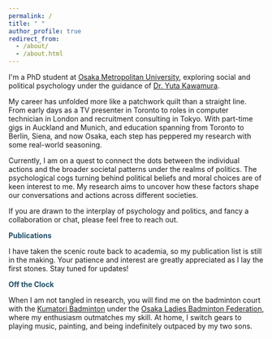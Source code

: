 ```yaml
---
permalink: /
title: " "
author_profile: true
redirect_from: 
  - /about/
  - /about.html
---
```


I'm a PhD student at [Osaka Metropolitan University](https://www.omu.ac.jp/), exploring social and political psychology under the guidance of [Dr. Yuta Kawamura](https://ytkm2.github.io/MyWebsite/english.html).

My career has unfolded more like a patchwork quilt than a straight line. From early days as a TV presenter in Toronto to roles in computer technician in London and recruitment consulting in Tokyo. With part-time gigs in Auckland and Munich, and education spanning from Toronto to Berlin, Siena, and now Osaka, each step has peppered my research with some real-world seasoning.

Currently, I am on a quest to connect the dots between the individual actions and the broader societal patterns under the realms of politics. The psychological cogs turning behind political beliefs and moral choices are of keen interest to me. My research aims to uncover how these factors shape our conversations and actions across different societies.

If you are drawn to the interplay of psychology and politics, and fancy a collaboration or chat, please feel free to reach out.

<span style="color: #1e4f66;">**Publications**</span>

I have taken the scenic route back to academia, so my publication list is still in the making. Your patience and interest are greatly appreciated as I lay the first stones. Stay tuned for updates!

<span style="color: #1e4f66;">**Off the Clock**</span>

When I am not tangled in research, you will find me on the badminton court with the [Kumatori Badminton](https://instagram.com/kumatori.ladies) under the [Osaka Ladies Badminton Federation](https://www.jlbad.gr.jp/index.php/), where my enthusiasm outmatches my skill. At home, I switch gears to playing music, painting, and being indefinitely outpaced by my two sons.
